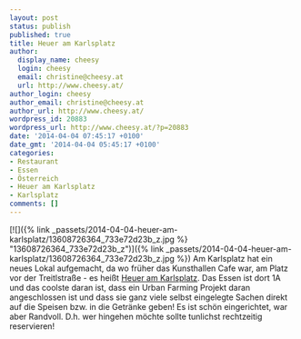 ```yaml
---
layout: post
status: publish
published: true
title: Heuer am Karlsplatz
author:
  display_name: cheesy
  login: cheesy
  email: christine@cheesy.at
  url: http://www.cheesy.at/
author_login: cheesy
author_email: christine@cheesy.at
author_url: http://www.cheesy.at/
wordpress_id: 20883
wordpress_url: http://www.cheesy.at/?p=20883
date: '2014-04-04 07:45:17 +0100'
date_gmt: '2014-04-04 05:45:17 +0100'
categories:
- Restaurant
- Essen
- Österreich
- Heuer am Karlsplatz
- Karlsplatz
comments: []
---
```

[![]({% link _passets/2014-04-04-heuer-am-karlsplatz/13608726364_733e72d23b_z.jpg %} "13608726364\_733e72d23b\_z")]({% link _passets/2014-04-04-heuer-am-karlsplatz/13608726364_733e72d23b_z.jpg %})
Am Karlsplatz hat ein neues Lokal aufgemacht, da wo früher das Kunsthallen Cafe war, am Platz vor der Treitlstraße - es heißt [Heuer am Karlsplatz](http://www.heuer-amkarlsplatz.com/restaurant-und-bar). Das Essen ist dort 1A und das coolste daran ist, dass ein Urban Farming Projekt daran angeschlossen ist und dass sie ganz viele selbst eingelegte Sachen direkt auf die Speisen bzw. in die Getränke geben!
Es ist schön eingerichtet, war aber Randvoll. D.h. wer hingehen möchte sollte tunlichst rechtzeitig reservieren!
